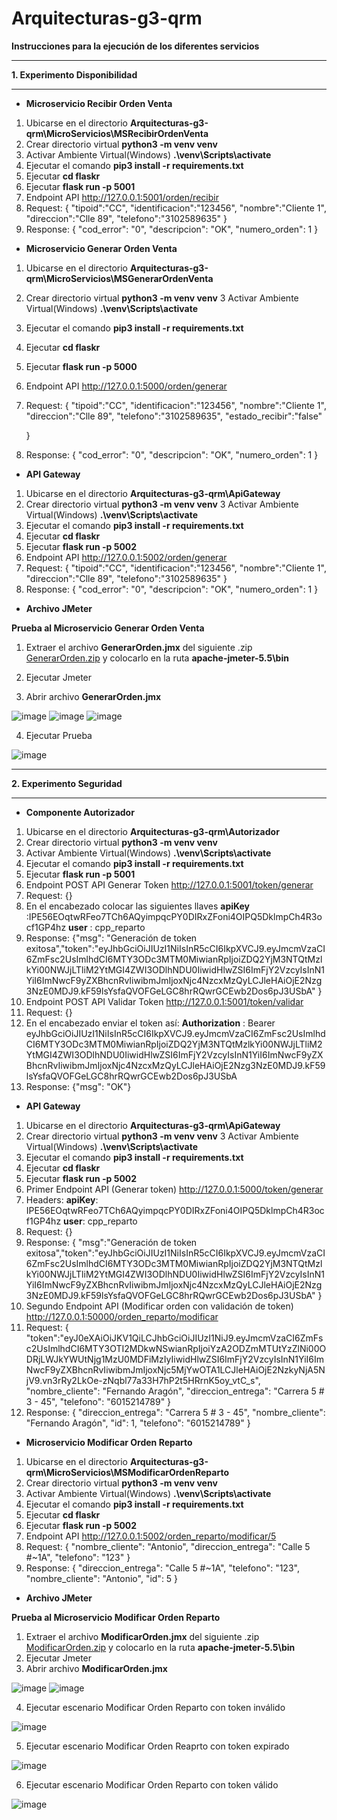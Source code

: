 # Arquitecturas-g3-qrm


**Instrucciones para la ejecución de los diferentes servicios**

***
**1. Experimento Disponibilidad**
****

- **Microservicio Recibir Orden Venta**

1. Ubicarse en el directorio **Arquitecturas-g3-qrm\MicroServicios\MSRecibirOrdenVenta**
2. Crear directorio virtual **python3 -m venv venv**
3. Activar Ambiente Virtual(Windows) **.\venv\Scripts\activate**
4. Ejecutar el comando **pip3 install -r requirements.txt**
5. Ejecutar **cd flaskr**
6. Ejecutar **flask run -p 5001**
7. Endpoint API http://127.0.0.1:5001/orden/recibir
8. Request: {
     "tipoid":"CC",
     "identificacion":"123456",
     "nombre":"Cliente 1",
     "direccion":"Clle 89",
     "telefono":"3102589635"
    }
 9. Response: {
        "cod_error": "0",
        "descripcion": "OK",
        "numero_orden": 1
    }

- **Microservicio Generar Orden Venta**

1. Ubicarse en el directorio **Arquitecturas-g3-qrm\MicroServicios\MSGenerarOrdenVenta**
2. Crear directorio virtual **python3 -m venv venv**
3 Activar Ambiente Virtual(Windows) **.\venv\Scripts\activate**
4. Ejecutar el comando **pip3 install -r requirements.txt**
5. Ejecutar **cd flaskr**
6. Ejecutar **flask run -p 5000**
7. Endpoint API http://127.0.0.1:5000/orden/generar
8. Request: 
     {
 "tipoid":"CC",
     "identificacion":"123456",
     "nombre":"Cliente 1",
     "direccion":"Clle 89",
     "telefono":"3102589635",
     "estado_recibir":"false"

    }
 9. Response: 
    {
        "cod_error": "0",
        "descripcion": "OK",
        "numero_orden": 1
    }

- **API Gateway**

1. Ubicarse en el directorio **Arquitecturas-g3-qrm\ApiGateway**
2. Crear directorio virtual **python3 -m venv venv**
3 Activar Ambiente Virtual(Windows) **.\venv\Scripts\activate**
4. Ejecutar el comando **pip3 install -r requirements.txt**
5. Ejecutar **cd flaskr**
6. Ejecutar **flask run -p 5002**
7. Endpoint API http://127.0.0.1:5002/orden/generar
8. Request: 
     {
      "tipoid":"CC",
      "identificacion":"123456",
      "nombre":"Cliente 1",
      "direccion":"Clle 89",
      "telefono":"3102589635"
    }
 9. Response: 
    {
      "cod_error": "0",
      "descripcion": "OK",
      "numero_orden": 1
    }
    
 - **Archivo JMeter**
 
 **Prueba al Microservicio Generar Orden Venta**
 
 1. Extraer el archivo **GenerarOrden.jmx** del siguiente .zip [GenerarOrden.zip](https://github.com/neztoring/Arquitecturas-g3-qrm/files/10829024/GenerarOrden.zip) y colocarlo en la ruta **apache-jmeter-5.5\bin**
   
 2. Ejecutar Jmeter
 3. Abrir archivo **GenerarOrden.jmx**
 
 ![image](https://user-images.githubusercontent.com/20029761/221299313-7cbc92f5-bcf6-4c1c-b70b-20ecb3057cdb.png)
![image](https://user-images.githubusercontent.com/20029761/221299460-0e081803-94d3-4f12-9c69-c6419be2c574.png)
![image](https://user-images.githubusercontent.com/20029761/221299533-28c804c6-4a04-4ed3-b3df-fd23d7d39f2b.png)
 
 4. Ejecutar Prueba
 
 ![image](https://user-images.githubusercontent.com/20029761/221299584-0689bf16-f98e-4372-bf14-afde3945857e.png)


***
**2. Experimento Seguridad**
****

- **Componente Autorizador**


1. Ubicarse en el directorio **Arquitecturas-g3-qrm\Autorizador**
2. Crear directorio virtual **python3 -m venv venv**
3. Activar Ambiente Virtual(Windows) **.\venv\Scripts\activate**
4. Ejecutar el comando **pip3 install -r requirements.txt**
5. Ejecutar **flask run -p 5001**
6. Endpoint POST API Generar Token http://127.0.0.1:5001/token/generar
7. Request: {}
8. En el encabezado colocar las siguientes llaves **apiKey** :IPE56EOqtwRFeo7TCh6AQyimpqcPY0DIRxZFoni4OIPQ5DklmpCh4R3ocf1GP4hz **user** : cpp_reparto
9. Response: {"msg": "Generación de token exitosa","token":"eyJhbGciOiJIUzI1NiIsInR5cCI6IkpXVCJ9.eyJmcmVzaCI6ZmFsc2UsImlhdCI6MTY3ODc3MTM0MiwianRpIjoiZDQ2YjM3NTQtMzlkYi00NWJjLTliM2YtMGI4ZWI3ODlhNDU0IiwidHlwZSI6ImFjY2VzcyIsInN1YiI6ImNwcF9yZXBhcnRvIiwibmJmIjoxNjc4NzcxMzQyLCJleHAiOjE2Nzg3NzE0MDJ9.kF59lsYsfaQVOFGeLGC8hrRQwrGCEwb2Dos6pJ3USbA" }
10. Endpoint POST API Validar Token http://127.0.0.1:5001/token/validar
11. Request: {}
12. En el encabezado enviar el token así: **Authorization** : Bearer eyJhbGciOiJIUzI1NiIsInR5cCI6IkpXVCJ9.eyJmcmVzaCI6ZmFsc2UsImlhdCI6MTY3ODc3MTM0MiwianRpIjoiZDQ2YjM3NTQtMzlkYi00NWJjLTliM2YtMGI4ZWI3ODlhNDU0IiwidHlwZSI6ImFjY2VzcyIsInN1YiI6ImNwcF9yZXBhcnRvIiwibmJmIjoxNjc4NzcxMzQyLCJleHAiOjE2Nzg3NzE0MDJ9.kF59lsYsfaQVOFGeLGC8hrRQwrGCEwb2Dos6pJ3USbA
13. Response: {"msg": "OK"}

- **API Gateway**

1. Ubicarse en el directorio **Arquitecturas-g3-qrm\ApiGateway**
2. Crear directorio virtual **python3 -m venv venv**
3 Activar Ambiente Virtual(Windows) **.\venv\Scripts\activate**
4. Ejecutar el comando **pip3 install -r requirements.txt**
5. Ejecutar **cd flaskr**
6. Ejecutar **flask run -p 5002**
7. Primer Endpoint API (Generar token) http://127.0.0.1:5000/token/generar
8. Headers:
**apiKey**: IPE56EOqtwRFeo7TCh6AQyimpqcPY0DIRxZFoni4OIPQ5DklmpCh4R3ocf1GP4hz
**user**: cpp_reparto
9. Request: 
     {}
 9. Response: 
    {
      "msg":"Generación de token exitosa","token":"eyJhbGciOiJIUzI1NiIsInR5cCI6IkpXVCJ9.eyJmcmVzaCI6ZmFsc2UsImlhdCI6MTY3ODc3MTM0MiwianRpIjoiZDQ2YjM3NTQtMzlkYi00NWJjLTliM2YtMGI4ZWI3ODlhNDU0IiwidHlwZSI6ImFjY2VzcyIsInN1YiI6ImNwcF9yZXBhcnRvIiwibmJmIjoxNjc4NzcxMzQyLCJleHAiOjE2Nzg3NzE0MDJ9.kF59lsYsfaQVOFGeLGC8hrRQwrGCEwb2Dos6pJ3USbA"
    }
9. Segundo Endpoint API (Modificar orden con validación de token) http://127.0.0.1:50000/orden_reparto/modificar
10. Request:
     {
"token":"eyJ0eXAiOiJKV1QiLCJhbGciOiJIUzI1NiJ9.eyJmcmVzaCI6ZmFsc2UsImlhdCI6MTY3OTI2MDkwNSwianRpIjoiYzA2ODZmMTUtYzZlNi00ODRjLWJkYWUtNjg1MzU0MDFiMzIyIiwidHlwZSI6ImFjY2VzcyIsInN1YiI6ImNwcF9yZXBhcnRvIiwibmJmIjoxNjc5MjYwOTA1LCJleHAiOjE2NzkyNjA5NjV9.vn3rRy2LkOe-zNqbl77a33H7hP2t5HRrnK5oy_vtC_s",
    "nombre_cliente": "Fernando Aragón",
    "direccion_entrega": "Carrera 5 # 3 - 45",
    "telefono": "6015214789"
     }
11. Response:
     {
    "direccion_entrega": "Carrera 5 # 3 - 45",
    "nombre_cliente": "Fernando Aragón",
    "id": 1,
    "telefono": "6015214789"
     }
    
- **Microservicio Modificar Orden Reparto**

1. Ubicarse en el directorio **Arquitecturas-g3-qrm\MicroServicios\MSModificarOrdenReparto**
2. Crear directorio virtual **python3 -m venv venv**
3. Activar Ambiente Virtual(Windows) **.\venv\Scripts\activate**
4. Ejecutar el comando **pip3 install -r requirements.txt**
5. Ejecutar **cd flaskr**
6. Ejecutar **flask run -p 5002**
7. Endpoint API http://127.0.0.1:5002/orden_reparto/modificar/5
8. Request: 
     {
         "nombre_cliente": "Antonio",
         "direccion_entrega": "Calle 5 #~1A",
         "telefono": "123"
     }
 9. Response: 
     {
         "direccion_entrega": "Calle 5 #~1A",
         "telefono": "123",
         "nombre_cliente": "Antonio",
         "id": 5
     }


- **Archivo JMeter**
 
**Prueba al Microservicio Modificar Orden Reparto**
 
1. Extraer el archivo **ModificarOrden.jmx** del siguiente .zip [ModificarOrden.zip](https://github.com/neztoring/Arquitecturas-g3-qrm/files/11013194/ModificarOrden.zip) y colocarlo en la ruta **apache-jmeter-5.5\bin**   
2. Ejecutar Jmeter
3. Abrir archivo **ModificarOrden.jmx**

![image](https://user-images.githubusercontent.com/98714375/226247501-e2289fb9-7824-4565-81c0-f5c14a79f86f.png)
![image](https://user-images.githubusercontent.com/98714375/226243108-cf27cb78-ccef-4f7b-97ec-24565e836cfd.png)

4. Ejecutar escenario Modificar Orden Reparto con token inválido

![image](https://user-images.githubusercontent.com/98714375/226246810-ada4ffb8-f613-423e-853a-eb456599cfe9.png)

5. Ejecutar escenario Modificar Orden Reaprto con token expirado

![image](https://user-images.githubusercontent.com/98714375/226246847-e24bb6c7-cb57-48ad-82be-def952a7138b.png)

6. Ejecutar escenario Modificar Orden Reparto con token válido

![image](https://user-images.githubusercontent.com/98714375/226246699-5dcb4523-c7fe-43d3-96b7-7e2d41d89ee7.png)
